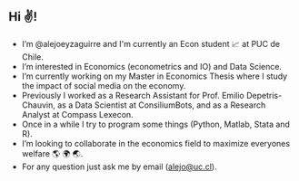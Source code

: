 ## Hi ✌️!
- I’m @alejoeyzaguirre and I'm currently an Econ student 📈 at PUC de Chile.
- I’m interested in Economics (econometrics and IO) and Data Science. 
- I’m currently working on my Master in Economics Thesis where I study the impact of social media on the economy.
- Previously I worked as a Research Assistant for Prof. Emilio Depetris-Chauvin, as a Data Scientist at ConsiliumBots, and as a Research Analyst at Compass Lexecon. 
- Once in a while I try to program some things (Python, Matlab, Stata and R).
- I’m looking to collaborate in the economics field to maximize everyones welfare 🌎 🌍 🌏.
- For any question just ask me by email (alejo@uc.cl).

<!---
alejoeyzaguirre/alejoeyzaguirre is a ✨ special ✨ repository because its `README.md` (this file) appears on your GitHub profile.
You can click the Preview link to take a look at your changes.
--->
